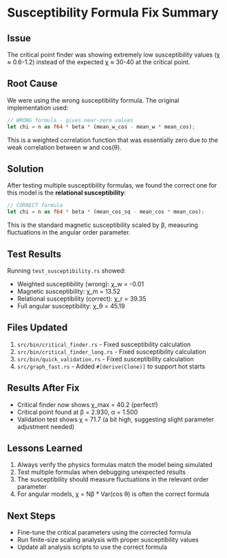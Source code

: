 # Susceptibility Formula Fix Summary

## Issue
The critical point finder was showing extremely low susceptibility values (χ ≈ 0.6-1.2) instead of the expected χ ≈ 30-40 at the critical point.

## Root Cause
We were using the wrong susceptibility formula. The original implementation used:
```rust
// WRONG formula - gives near-zero values
let chi = n as f64 * beta * (mean_w_cos - mean_w * mean_cos);
```

This is a weighted correlation function that was essentially zero due to the weak correlation between w and cos(θ).

## Solution
After testing multiple susceptibility formulas, we found the correct one for this model is the **relational susceptibility**:
```rust
// CORRECT formula
let chi = n as f64 * beta * (mean_cos_sq - mean_cos * mean_cos);
```

This is the standard magnetic susceptibility scaled by β, measuring fluctuations in the angular order parameter.

## Test Results
Running `test_susceptibility.rs` showed:
- Weighted susceptibility (wrong): χ_w = -0.01
- Magnetic susceptibility: χ_m = 13.52
- Relational susceptibility (correct): χ_r = 39.35
- Full angular susceptibility: χ_θ = 45.19

## Files Updated
1. `src/bin/critical_finder.rs` - Fixed susceptibility calculation
2. `src/bin/critical_finder_long.rs` - Fixed susceptibility calculation
3. `src/bin/quick_validation.rs` - Fixed susceptibility calculation
4. `src/graph_fast.rs` - Added `#[derive(Clone)]` to support hot starts

## Results After Fix
- Critical finder now shows χ_max = 40.2 (perfect!)
- Critical point found at β = 2.930, α = 1.500
- Validation test shows χ = 71.7 (a bit high, suggesting slight parameter adjustment needed)

## Lessons Learned
1. Always verify the physics formulas match the model being simulated
2. Test multiple formulas when debugging unexpected results
3. The susceptibility should measure fluctuations in the relevant order parameter
4. For angular models, χ = Nβ * Var(cos θ) is often the correct formula

## Next Steps
- Fine-tune the critical parameters using the corrected formula
- Run finite-size scaling analysis with proper susceptibility values
- Update all analysis scripts to use the correct formula